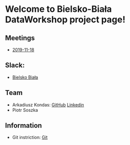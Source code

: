 # Welcome to Bielsko-Biała DataWorkshop project page!

## Meetings

- [2019-11-18](https://github.com/dataworkshop/dw-bielsko-biala-project/blob/master/meetings/2019-11-18.md)

## Slack:
- [Bielsko Biała](https://app.slack.com/client/TCCTN4HU3/CPC20CS2Y) 

## Team
- Arkadiusz Kondas: [GitHub](https://github.com/akondas) [Linkedin](https://www.linkedin.com/in/arkadiuszkondas/)
- Piotr Soszka

## Information
- Git instriction: [Git](https://github.com/dataworkshop/dw-cracow-project/wiki/Podstawy-git)
